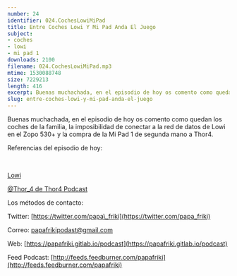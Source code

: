 ```yaml
---
number: 24
identifier: 024.CochesLowiMiPad
title: Entre Coches Lowi Y Mi Pad Anda El Juego
subject:
- coches
- lowi
- mi pad 1
downloads: 2100
filename: 024.CochesLowiMiPad.mp3
mtime: 1530088748
size: 7229213
length: 416
excerpt: Buenas muchachada, en el episodio de hoy os comento como quedan los coches de la familia, la imposibilidad de conectar a la red de datos de Lowi en el
slug: entre-coches-lowi-y-mi-pad-anda-el-juego
---
```

Buenas muchachada, en el episodio de hoy os comento como quedan los coches de la familia, la imposibilidad de conectar a la red de datos de Lowi en el Zopo 530+ y la compra de la Mi Pad 1 de segunda mano a Thor4.

Referencias del episodio de hoy:

[  
](https://www.lowi.es/)

[Lowi](https://www.lowi.es/)

[@Thor\_4 de Thor4 Podcast](https://twitter.com/thor_4)  

Los métodos de contacto:

Twitter: [https://twitter.com/papa\_friki](https://twitter.com/papa_friki)

Correo: [papafrikipodast@gmail.com](https://archive.org/details/papafrikipodast@gmail.com)

Web: [https://papafriki.gitlab.io/podcast](https://papafriki.gitlab.io/podcast)

Feed Podcast: [http://feeds.feedburner.com/papafriki](http://feeds.feedburner.com/papafriki)